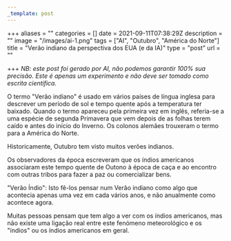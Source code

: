 ```yaml
---
_template: post
---
```





+++
aliases = ""
categories = []
date = 2021-09-11T07:38:29Z
description = ""
image = "/images/ai-1.png"
tags = ["AI", "Outubro", "América do Norte"]
title = "Verão indiano da perspectiva dos EUA (e da IA)"
type = "post"
url = ""

+++
_NB: este post foi gerado por AI, não podemos garantir 100% sua precisão. Este é apenas um experimento e não deve ser tomado como escrita científica._

O termo "Verão indiano" é usado em vários países de língua inglesa para descrever um período de sol e tempo quente após a temperatura ter baixado. Quando o termo apareceu pela primeira vez em inglês, referia-se a uma espécie de segunda Primavera que vem depois de as folhas terem caído e antes do início do Inverno. Os colonos alemães trouxeram o termo para a América do Norte.

Historicamente, Outubro tem visto muitos verões indianos.

Os observadores da época escreveram que os índios americanos associaram este tempo quente de Outono à época de caça e ao encontro com outras tribos para fazer a paz ou comercializar bens.

"Verão Índio": Isto fê-los pensar num Verão indiano como algo que acontecia apenas uma vez em cada vários anos, e não anualmente como acontece agora.

Muitas pessoas pensam que tem algo a ver com os índios americanos, mas não existe uma ligação real entre este fenómeno meteorológico e os "índios" ou os índios americanos em geral.
